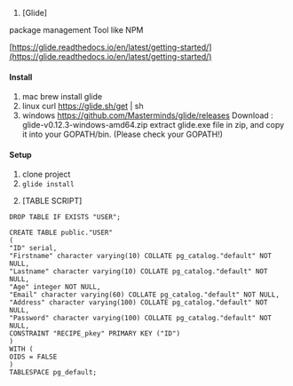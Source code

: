 
1. [Glide]

package management Tool like NPM

[https://glide.readthedocs.io/en/latest/getting-started/](https://glide.readthedocs.io/en/latest/getting-started/)

#### Install
1) mac
brew install glide
2) linux
curl https://glide.sh/get | sh
3) windows
https://github.com/Masterminds/glide/releases
Download : glide-v0.12.3-windows-amd64.zip
extract glide.exe file in zip, and copy it into your
GOPATH/bin. (Please check your GOPATH!)
#### Setup

1) clone project
2) `glide install`

2. [TABLE SCRIPT]

```
DROP TABLE IF EXISTS "USER";

CREATE TABLE public."USER"
(
"ID" serial,
"Firstname" character varying(10) COLLATE pg_catalog."default" NOT NULL,
"Lastname" character varying(10) COLLATE pg_catalog."default" NOT NULL,
"Age" integer NOT NULL,
"Email" character varying(60) COLLATE pg_catalog."default" NOT NULL,
"Address" character varying(100) COLLATE pg_catalog."default" NOT NULL,
"Password" character varying(100) COLLATE pg_catalog."default" NOT NULL,
CONSTRAINT "RECIPE_pkey" PRIMARY KEY ("ID")
)
WITH (
OIDS = FALSE
)
TABLESPACE pg_default;
```